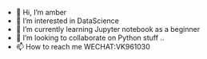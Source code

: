 - 👋 Hi, I’m amber
- 👀 I’m interested in DataScience
- 🌱 I’m currently learning Jupyter notebook as a beginner
- 💞️ I’m looking to collaborate on Python stuff ..
- 📫 How to reach me WECHAT:VK961030

<!---
amber33hj/amber33hj is a ✨ special ✨ repository because its `README.md` (this file) appears on your GitHub profile.
You can click the Preview link to take a look at your changes.
--->
